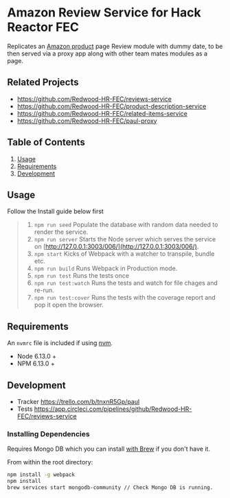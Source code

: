 # Amazon Review Service for Hack Reactor FEC

Replicates an [Amazon product](https://www.amazon.com/dp/B07NXDPLJ9/ref=smi_www_rco2_go_smi_8217842112) page Review module with dummy date, to be then served via a proxy app along with other team mates modules as a page.


## Related Projects

  - https://github.com/Redwood-HR-FEC/reviews-service
  - https://github.com/Redwood-HR-FEC/product-description-service
  - https://github.com/Redwood-HR-FEC/related-items-service
  - https://github.com/Redwood-HR-FEC/paul-proxy

## Table of Contents

1. [Usage](#usage)
1. [Requirements](#requirements)
1. [Development](#development)

## Usage

Follow the Install guide below first
> 1. `npm run seed` Populate the database with random data needed to render the service.
> 1. `npm run server` Starts the Node server which serves the service on [http://127.0.0.1:3003/006/](http://127.0.0.1:3003/006/).
> 1. `npm start` Kicks of Webpack with a watcher to transpile, bundle etc.
> 1. `npm run build` Runs Webpack in Production mode.
> 1. `npm run test` Runs the tests once
> 1. `npm run test:watch` Runs the tests and watch for file chages and re-run.
> 1. `npm run test:cover` Runs the tests with the coverage report and pop it open the browser.

## Requirements

An `nvmrc` file is included if using [nvm](https://github.com/creationix/nvm).

- Node 6.13.0 +
- NPM 6.13.0 +

## Development

- Tracker https://trello.com/b/tnxnR5Gp/paul
- Tests https://app.circleci.com/pipelines/github/Redwood-HR-FEC/reviews-service

### Installing Dependencies

Requires Mongo DB which you can install [with Brew](https://www.mongodb.com/blog/post/mongodbs-official-brew-tap-now-open-and-flowing) if you don't have it.

From within the root directory:

```sh
npm install -g webpack
npm install
brew services start mongodb-community // Check Mongo DB is running. 

```

